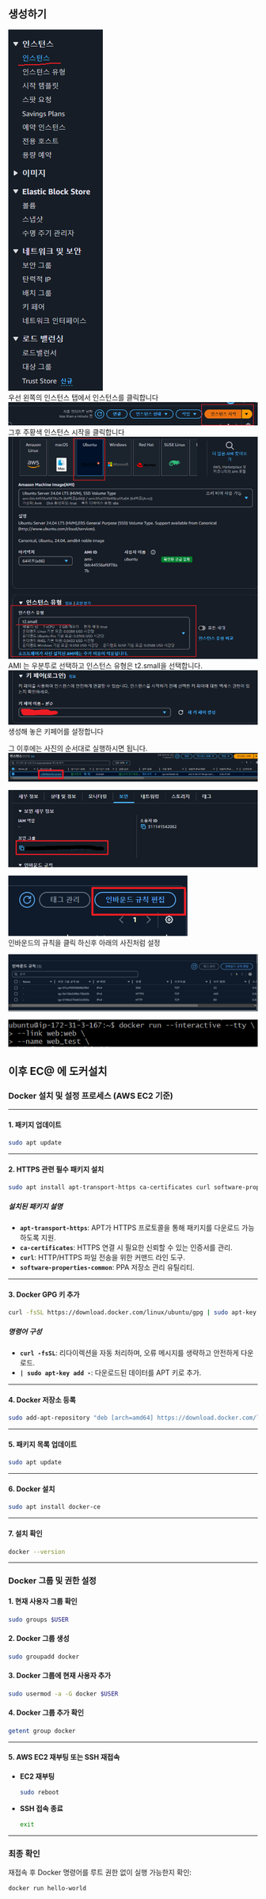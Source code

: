 ## 생성하기
![인스턴스1](./resource/1.인스턴스클릭.png)   
우선 왼쪽의 인스턴스 탭에서 인스턴스를 클릭합니다   
![인스턴스1](./resource/2_인스턴스시작클릭.png)   
그후 주황색 인스턴스 시작을 클릭합니다   
![인스턴스1](./resource/셋팅법.png)   
AMI 는 우분투로 선택하고 인스턴스 유형은 t2.small을 선택합니다.
![인스턴스1](./resource/키페어설정.png)   
생성해 놓은 키페어를 설정합니다 

그 이후에는 사진의 순서대로 실행하시면 됩니다.
![인스턴스1](./resource/네트워크_1%20인스턴스클릭.png)   

![인스턴스1](./resource/네트워크_2%20보안의%20보안그룹클릭.png)   


![인스턴스1](./resource/네트워크_3%20보안의%20인바운드%20규칙%20편집%20클릭.png)   
인바운드의 규칙을 클릭 하신후 아래의 사진처럼 설정

![인스턴스1](./resource/aws%20네트워크%20설정.png)


![인스턴스1](./resource/inEC2/명령어.png)   

## 이후 EC@ 에 도커설치

### Docker 설치 및 설정 프로세스 (AWS EC2 기준)

---

#### **1. 패키지 업데이트**
```bash
sudo apt update
```

---

#### **2. HTTPS 관련 필수 패키지 설치**
```bash
sudo apt install apt-transport-https ca-certificates curl software-properties-common
```

##### **설치된 패키지 설명**
- **`apt-transport-https`**: APT가 HTTPS 프로토콜을 통해 패키지를 다운로드 가능하도록 지원.
- **`ca-certificates`**: HTTPS 연결 시 필요한 신뢰할 수 있는 인증서를 관리.
- **`curl`**: HTTP/HTTPS 파일 전송을 위한 커맨드 라인 도구.
- **`software-properties-common`**: PPA 저장소 관리 유틸리티.

---

#### **3. Docker GPG 키 추가**
```bash
curl -fsSL https://download.docker.com/linux/ubuntu/gpg | sudo apt-key add -
```

##### **명령어 구성**
- **`curl -fsSL`**: 리다이렉션을 자동 처리하며, 오류 메시지를 생략하고 안전하게 다운로드.
- **`| sudo apt-key add -`**: 다운로드된 데이터를 APT 키로 추가.

---

#### **4. Docker 저장소 등록**
```bash
sudo add-apt-repository "deb [arch=amd64] https://download.docker.com/linux/ubuntu focal stable"
```

---

#### **5. 패키지 목록 업데이트**
```bash
sudo apt update
```

---

#### **6. Docker 설치**
```bash
sudo apt install docker-ce
```

---

#### **7. 설치 확인**
```bash
docker --version
```

---

### Docker 그룹 및 권한 설정

#### **1. 현재 사용자 그룹 확인**
```bash
sudo groups $USER
```

#### **2. Docker 그룹 생성**
```bash
sudo groupadd docker
```

#### **3. Docker 그룹에 현재 사용자 추가**
```bash
sudo usermod -a -G docker $USER
```

#### **4. Docker 그룹 추가 확인**
```bash
getent group docker
```

---

#### **5. AWS EC2 재부팅 또는 SSH 재접속**
- **EC2 재부팅**
  ```bash
  sudo reboot
  ```

- **SSH 접속 종료**
  ```bash
  exit
  ```

---

### 최종 확인
재접속 후 Docker 명령어를 루트 권한 없이 실행 가능한지 확인:
```bash
docker run hello-world
```